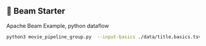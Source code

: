 ## 🚢 Beam Starter

Apache Beam Example, python dataflow

```bash
python3 movie_pipeline_group.py  --input-basics ./data/title.basics.tsv --output .output/test.txt --input-ratings ./data/title.ratings.tsv
```

